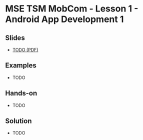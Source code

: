 # MSE TSM MobCom - Lesson 1 - Android App Development 1
## Slides
* [TODO (PDF)](http://www.tamberg.org/mse/2025/hs/TSM_MobCom_TODO.pdf)

## Examples
* TODO

## Hands-on
* TODO

## Solution
* TODO
